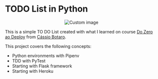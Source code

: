 # TODO List in Python

<p align="center">
  <img src="https://raw.github.com/marcosvbras/todo-list-python/master/images/to-do-list.jpg" alt="Custom image"/>
</p>

This is a simple TO DO List created with what I learned on course [Do Zero ao Deploy](https://github.com/cassiobotaro/do_zero_ao_deploy) from [Cássio Botaro](https://github.com/cassiobotaro/).

This project covers the following concepts:
- Python environments with Pipenv
- TDD with PyTest
- Starting with Flask framework
- Starting with Heroku
